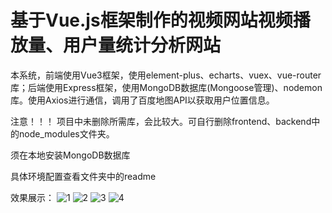 # 基于Vue.js框架制作的视频网站视频播放量、用户量统计分析网站
本系统，前端使用Vue3框架，使用element-plus、echarts、vuex、vue-router库；后端使用Express框架，使用MongoDB数据库(Mongoose管理)、nodemon库。使用Axios进行通信，调用了百度地图API以获取用户位置信息。

注意！！！
项目中未删除所需库，会比较大。可自行删除frontend、backend中的node_modules文件夹。

须在本地安装MongoDB数据库

具体环境配置查看文件夹中的readme

效果展示：
![1](https://user-images.githubusercontent.com/74084385/179125092-193c4687-c4d5-4907-b8db-38919c9dee98.png)
![2](https://user-images.githubusercontent.com/74084385/179125097-84454777-85ff-4401-8fc9-7f6889f3550d.png)
![3](https://user-images.githubusercontent.com/74084385/179125145-98484347-acca-403d-b951-14b9920464fa.png)
![4](https://user-images.githubusercontent.com/74084385/179125029-d61f4230-692c-4b38-8677-85b784ecec21.png)

